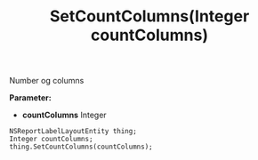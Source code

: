 ﻿---
uid: crmscript_ref_NSReportLabelLayoutEntity_SetCountColumns
title: SetCountColumns(Integer countColumns)
intellisense: NSReportLabelLayoutEntity.SetCountColumns
keywords: NSReportLabelLayoutEntity, GetCountColumns
so.topic: reference
---

Number og columns

**Parameter:** 
 - **countColumns** Integer

```crmscript
NSReportLabelLayoutEntity thing;
Integer countColumns;
thing.SetCountColumns(countColumns);
```


